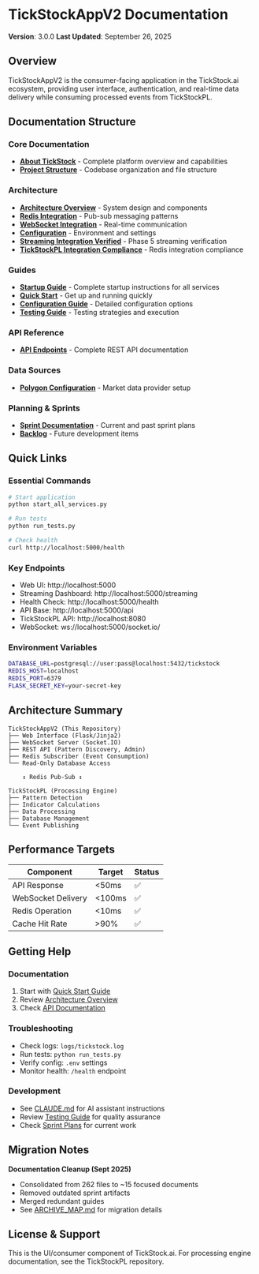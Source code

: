 # TickStockAppV2 Documentation

**Version**: 3.0.0
**Last Updated**: September 26, 2025

## Overview

TickStockAppV2 is the consumer-facing application in the TickStock.ai ecosystem, providing user interface, authentication, and real-time data delivery while consuming processed events from TickStockPL.

## Documentation Structure

### Core Documentation
- **[About TickStock](./about_tickstock.md)** - Complete platform overview and capabilities
- **[Project Structure](./project_structure.md)** - Codebase organization and file structure

### Architecture
- **[Architecture Overview](./architecture/README.md)** - System design and components
- **[Redis Integration](./architecture/redis-integration.md)** - Pub-sub messaging patterns
- **[WebSocket Integration](./architecture/websockets-integration.md)** - Real-time communication
- **[Configuration](./architecture/configuration.md)** - Environment and settings
- **[Streaming Integration Verified](./architecture/streaming-integration-verified.md)** - Phase 5 streaming verification
- **[TickStockPL Integration Compliance](./architecture/tickstockpl-integration-compliance.md)** - Redis integration compliance

### Guides
- **[Startup Guide](./guides/startup.md)** - Complete startup instructions for all services
- **[Quick Start](./guides/quickstart.md)** - Get up and running quickly
- **[Configuration Guide](./guides/configuration.md)** - Detailed configuration options
- **[Testing Guide](./guides/testing.md)** - Testing strategies and execution

### API Reference
- **[API Endpoints](./api/endpoints.md)** - Complete REST API documentation

### Data Sources
- **[Polygon Configuration](./data-sources/polygon/)** - Market data provider setup

### Planning & Sprints
- **[Sprint Documentation](./planning/sprints/)** - Current and past sprint plans
- **[Backlog](./planning/sprints/BACKLOG.md)** - Future development items

## Quick Links

### Essential Commands
```bash
# Start application
python start_all_services.py

# Run tests
python run_tests.py

# Check health
curl http://localhost:5000/health
```

### Key Endpoints
- Web UI: http://localhost:5000
- Streaming Dashboard: http://localhost:5000/streaming
- Health Check: http://localhost:5000/health
- API Base: http://localhost:5000/api
- TickStockPL API: http://localhost:8080
- WebSocket: ws://localhost:5000/socket.io/

### Environment Variables
```bash
DATABASE_URL=postgresql://user:pass@localhost:5432/tickstock
REDIS_HOST=localhost
REDIS_PORT=6379
FLASK_SECRET_KEY=your-secret-key
```

## Architecture Summary

```
TickStockAppV2 (This Repository)
├── Web Interface (Flask/Jinja2)
├── WebSocket Server (Socket.IO)
├── REST API (Pattern Discovery, Admin)
├── Redis Subscriber (Event Consumption)
└── Read-Only Database Access

    ↕ Redis Pub-Sub ↕

TickStockPL (Processing Engine)
├── Pattern Detection
├── Indicator Calculations
├── Data Processing
├── Database Management
└── Event Publishing
```

## Performance Targets

| Component | Target | Status |
|-----------|--------|--------|
| API Response | <50ms | ✅ |
| WebSocket Delivery | <100ms | ✅ |
| Redis Operation | <10ms | ✅ |
| Cache Hit Rate | >90% | ✅ |

## Getting Help

### Documentation
1. Start with [Quick Start Guide](./guides/quickstart.md)
2. Review [Architecture Overview](./architecture/README.md)
3. Check [API Documentation](./api/endpoints.md)

### Troubleshooting
- Check logs: `logs/tickstock.log`
- Run tests: `python run_tests.py`
- Verify config: `.env` settings
- Monitor health: `/health` endpoint

### Development
- See [CLAUDE.md](../CLAUDE.md) for AI assistant instructions
- Review [Testing Guide](./guides/testing.md) for quality assurance
- Check [Sprint Plans](./planning/sprints/) for current work

## Migration Notes

**Documentation Cleanup (Sept 2025)**
- Consolidated from 262 files to ~15 focused documents
- Removed outdated sprint artifacts
- Merged redundant guides
- See [ARCHIVE_MAP.md](./ARCHIVE_MAP.md) for migration details

## License & Support

This is the UI/consumer component of TickStock.ai. For processing engine documentation, see the TickStockPL repository.